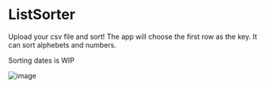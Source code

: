 # ListSorter

Upload your csv file and sort!
The app will choose the first row as the key.
It can sort alphebets and numbers.

Sorting dates is WIP

![image](https://i.imgur.com/i6zjbU0.png)
